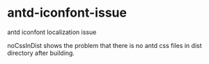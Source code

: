 # antd-iconfont-issue
antd iconfont localization issue


noCssInDist shows the problem that there is no antd css files in dist directory after building.
